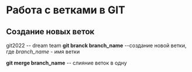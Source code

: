 # Работа с ветками в GIT

## Создание новых веток

git2022 -- dream team
**git branck branch_name** --создание новой ветки, где *branch_name* - имя ветки

**git merge branch_name** -- слияние веток в одну